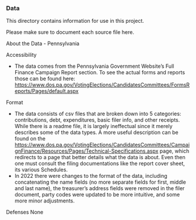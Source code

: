 ### Data

This directory contains information for use in this project. 

Please make sure to document each source file here.

About the Data - Pennsylvania

Accessibility
- The data comes from the Pennsylvania Government Website’s Full Finance Campaign Report section. To see the actual forms and reports those can be found here: https://www.dos.pa.gov/VotingElections/CandidatesCommittees/FormsReports/Pages/default.aspx

Format
- The data consists of csv files that are broken down into 5 categories: contributions, debt, expenditures, basic filer info, and other receipts. While there is a readme file, it is largely ineffectual since it merely describes some of the data types. A more useful description can be found on the https://www.dos.pa.gov/VotingElections/CandidatesCommittees/CampaignFinance/Resources/Pages/Technical-Specifications.aspx page, which redirects to a page that better details what the data is about. Even then one must consult the filing documentations like the report cover sheet, its various Schedules.
- In 2022 there were changes to the format of the data, including concatenating the name fields (no more separate fields for first, middle and last name), the treasurer’s address fields were removed in the filer document, party codes were updated to be more intuitive, and some more minor adjustments. 

Defenses
None
